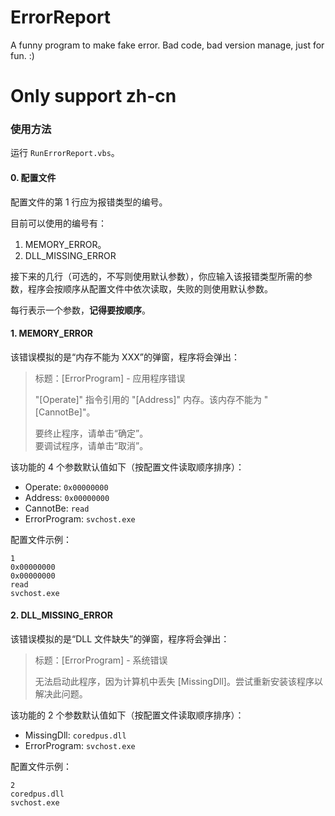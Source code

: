 # ErrorReport
A funny program to make fake error. Bad code, bad version manage, just for fun. :)

# Only support zh-cn

### 使用方法

运行 `RunErrorReport.vbs`。

#### 0. 配置文件

配置文件的第 $1$ 行应为报错类型的编号。

目前可以使用的编号有：

1. MEMORY_ERROR。
2. DLL_MISSING_ERROR

接下来的几行（可选的，不写则使用默认参数），你应输入该报错类型所需的参数，程序会按顺序从配置文件中依次读取，失败的则使用默认参数。

每行表示一个参数，**记得要按顺序**。

#### 1. MEMORY_ERROR

该错误模拟的是“内存不能为 XXX”的弹窗，程序将会弹出：

> 标题：[ErrorProgram] - 应用程序错误
> 
> "[Operate]" 指令引用的 "[Address]" 内存。该内存不能为 "[CannotBe]"。
>  
> 要终止程序，请单击“确定”。  
> 要调试程序，请单击“取消”。

该功能的 4 个参数默认值如下（按配置文件读取顺序排序）：

- Operate: `0x00000000`
- Address: `0x00000000`
- CannotBe: `read`
- ErrorProgram: `svchost.exe`

配置文件示例：

```plain
1
0x00000000
0x00000000
read
svchost.exe
```

#### 2. DLL_MISSING_ERROR

该错误模拟的是“DLL 文件缺失”的弹窗，程序将会弹出：

> 标题：[ErrorProgram] - 系统错误
> 
> 无法启动此程序，因为计算机中丢失 [MissingDll]。尝试重新安装该程序以解决此问题。

该功能的 2 个参数默认值如下（按配置文件读取顺序排序）：

- MissingDll: `coredpus.dll`
- ErrorProgram: `svchost.exe`

配置文件示例：

```plain
2
coredpus.dll
svchost.exe
```
